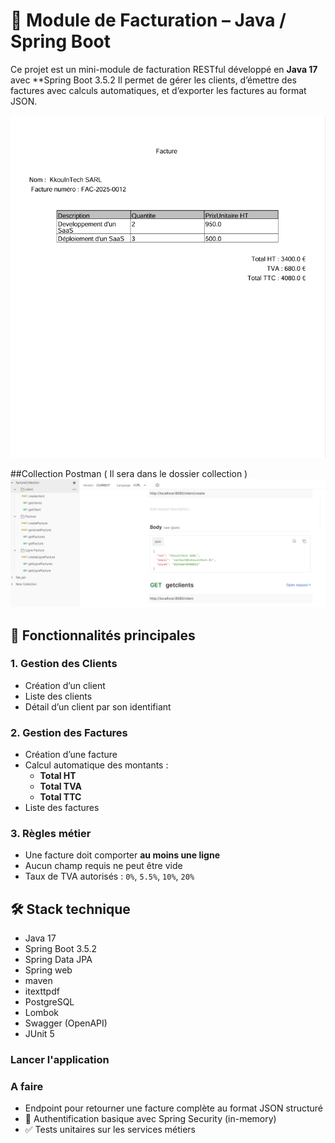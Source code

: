 # 🧾 Module de Facturation – Java / Spring Boot

Ce projet est un mini-module de facturation RESTful développé en **Java 17** avec **Spring Boot 3.5.2 Il permet de gérer les clients, d’émettre des factures avec calculs automatiques, et d’exporter les factures au format JSON.

![Facture image](img/Capture.PNG)

##Collection Postman ( Il sera dans le dossier collection )
![Collection postman image](img/Collection.PNG)

## 🚀 Fonctionnalités principales

### 1. Gestion des Clients
- Création d’un client 
- Liste des clients
- Détail d’un client par son identifiant

### 2. Gestion des Factures
- Création d’une facture 
- Calcul automatique des montants :
  - **Total HT**
  - **Total TVA**
  - **Total TTC**
- Liste des factures

### 3. Règles métier
- Une facture doit comporter **au moins une ligne**
- Aucun champ requis ne peut être vide
- Taux de TVA autorisés : `0%`, `5.5%`, `10%`, `20%`

## 🛠️ Stack technique

- Java 17
- Spring Boot 3.5.2
- Spring Data JPA
- Spring web
- maven
- itexttpdf
- PostgreSQL
- Lombok
- Swagger (OpenAPI)
- JUnit 5

### Lancer l'application

### A faire
- Endpoint pour retourner une facture complète au format JSON structuré
- 🔐 Authentification basique avec Spring Security (in-memory)
- ✅ Tests unitaires sur les services métiers


